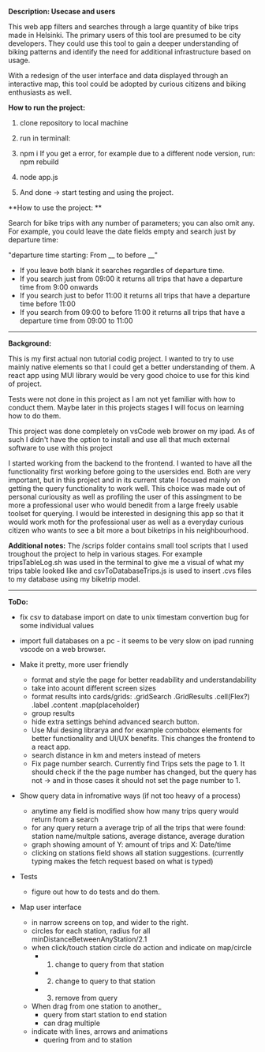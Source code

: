 
**Description: Usecase and users**

This web app filters and searches through a large quantity of bike trips made in Helsinki. The primary users of this tool are presumed to be city developers. They could use this tool to gain a deeper understanding of biking patterns and identify the need for additional infrastructure based on usage.

With a redesign of the user interface and data displayed through an interactive map, this tool could be adopted by curious citizens and biking enthusiasts as well.



**How to run the project:**

1. clone repository to local machine
2. run in terminall: 
3. npm i
If you get a error, for example due to a different node version, run: npm rebuild
4. node app.js

5. And done -> start testing and using the project. 




**How to use the project: **

Search for bike trips with any number of parameters; you can also omit any. For example, you could leave the date fields empty and search just by departure time:

"departure time starting: From __ to before __"
* If you leave both blank it searches regardles of departure time.
* If you search just from 09:00 it returns all trips that have a departure time from 9:00 onwards
* If you search just to befor 11:00 it returns all trips that have a departure time before 11:00
* If you search from 09:00 to before 11:00 it returns all trips that have a departure time from 09:00 to 11:00


---------------------------------


**Background:**

This is my first actual non tutorial codig project. I wanted to try to use mainly native elements so that I could get a better understanding of them. A react app using MUI library would be very good choice to use for this kind of project.

Tests were not done in this project as I am not yet familiar with how to conduct them. Maybe later in this projects stages I will focus on learning how to do them.

This project was done completely on vsCode web brower on my ipad. As of such I didn't have the option to install and use all that much external software to use with this project

I started working from the backend to the frontend. I wanted to have all the functionality first working before going to the usersides end. Both are very important, but in this project and in its current state I focused mainly on getting the query functionality to work well. This choice was made out of personal curiousity as well as profiling the user of this assingment to be more a professional user who would benedit from a large freely usable toolset for querying. I would be interested in designing this app so that it would work moth for the professional user as well as a everyday curious citizen who wants to see a bit more a bout biketrips in his neighbourhood.



**Additional notes:**
The /scrips folder contains small tool scripts that I used troughout the project to help in various stages. For example tripsTableLog.sh was used in the terminal to give me a visual of what my trips table looked like and csvToDatabaseTrips.js is used to insert .cvs files to my database using my biketrip model.


---------------------------------


**ToDo:**
- fix csv to database import on date to unix timestam convertion bug for some individual values
- import full databases on a pc - it seems to be very slow on ipad running vscode on a web browser.
- Make it pretty, more user friendly
    - format and style the page for better readability and understandability
    - take into acount different screen sizes
    - format results into cards/grids: .gridSearch .GridResults .cell(Flex?) .label .content .map(placeholder) 
    - group results
    - hide extra settings behind advanced search button.
    - Use Mui desing librarya and for example combobox elements for better functionality and UI/UX benefits. This changes the frontend to a react app.
    - search distance in km and meters instead of meters
    - Fix page number search. Currently find Trips sets the page to 1. It should check if the the page number has changed, but the query has not -> and in those cases it should not set the page number to 1.
    
- Show query data in infromative ways (if not too heavy of a process)
    - anytime any field is modified show how many trips query would return from a search
    - for any query return a average trip of all the trips that were found: station name/multple sations, average distance, average duration
    - graph showing amount of Y: amount of trips and X: Date/time
    - clicking on stations field shows all station suggestions. (currently typing makes the fetch request based on what is typed)
- Tests
    - figure out how to do tests and do them.
- Map user interface
    - in narrow screens on top, and wider to the right.
    - circles for each station, radius for all minDistanceBetweenAnyStation/2.1
    - when click/touch station circle do action and indicate on map/circle
        - 1. change to query from that station
        - 2. change to query to that station
        - 3. remove from query
    - When drag from one station to another_
        - query from start station to end station
        - can drag multiple
    - indicate with lines, arrows and animations
        - quering from and to station


